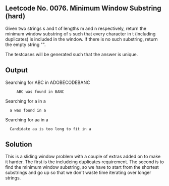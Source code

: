 ## Leetcode No. 0076.  Minimum Window Substring (hard)

Given two strings s and t of lengths m and n respectively, return the
minimum window substring of s such that every character in t
(including duplicates) is included in the window. If there is no such
substring, return the empty string "".

The testcases will be generated such that the answer is unique.

 
## Output

   Searching for ABC in ADOBECODEBANC

   	     ABC was found in BANC

   Searching for a in a

	  a was found in a

   Searching for aa in a

	  Candidate aa is too long to fit in a


## Solution

This is a sliding window problem with a couple of extras added on to make it harder.  The first is the includeing duplicates requirement.  The second is to find the minimum window substring, so we have to start from the shortest substrings and go up so that we don't waste time iterating over longer strings.

